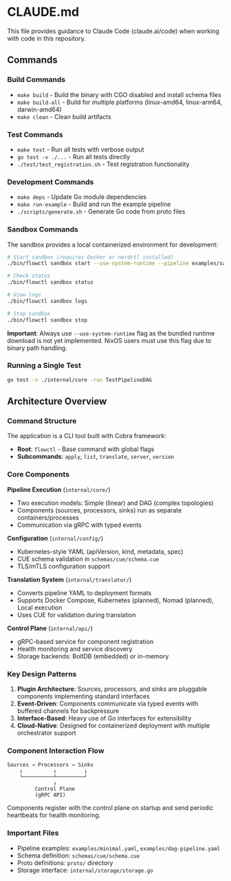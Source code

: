 # CLAUDE.md

This file provides guidance to Claude Code (claude.ai/code) when working with code in this repository.

## Commands

### Build Commands
- `make build` - Build the binary with CGO disabled and install schema files
- `make build-all` - Build for multiple platforms (linux-amd64, linux-arm64, darwin-amd64)
- `make clean` - Clean build artifacts

### Test Commands
- `make test` - Run all tests with verbose output
- `go test -v ./...` - Run all tests directly
- `./test/test_registration.sh` - Test registration functionality

### Development Commands
- `make deps` - Update Go module dependencies
- `make run-example` - Build and run the example pipeline
- `./scripts/generate.sh` - Generate Go code from proto files

### Sandbox Commands
The sandbox provides a local containerized environment for development:

```bash
# Start sandbox (requires Docker or nerdctl installed)
./bin/flowctl sandbox start --use-system-runtime --pipeline examples/sandbox-pipeline.yaml --services examples/sandbox.yaml

# Check status
./bin/flowctl sandbox status

# View logs
./bin/flowctl sandbox logs

# Stop sandbox
./bin/flowctl sandbox stop
```

**Important**: Always use `--use-system-runtime` flag as the bundled runtime download is not yet implemented. NixOS users must use this flag due to binary path handling.

### Running a Single Test
```bash
go test -v ./internal/core -run TestPipelineDAG
```

## Architecture Overview

### Command Structure
The application is a CLI tool built with Cobra framework:
- **Root**: `flowctl` - Base command with global flags
- **Subcommands**: `apply`, `list`, `translate`, `server`, `version`

### Core Components

**Pipeline Execution** (`internal/core/`)
- Two execution models: Simple (linear) and DAG (complex topologies)
- Components (sources, processors, sinks) run as separate containers/processes
- Communication via gRPC with typed events

**Configuration** (`internal/config/`)
- Kubernetes-style YAML (apiVersion, kind, metadata, spec)
- CUE schema validation in `schemas/cue/schema.cue`
- TLS/mTLS configuration support

**Translation System** (`internal/translator/`)
- Converts pipeline YAML to deployment formats
- Supports Docker Compose, Kubernetes (planned), Nomad (planned), Local execution
- Uses CUE for validation during translation

**Control Plane** (`internal/api/`)
- gRPC-based service for component registration
- Health monitoring and service discovery
- Storage backends: BoltDB (embedded) or in-memory

### Key Design Patterns

1. **Plugin Architecture**: Sources, processors, and sinks are pluggable components implementing standard interfaces
2. **Event-Driven**: Components communicate via typed events with buffered channels for backpressure
3. **Interface-Based**: Heavy use of Go interfaces for extensibility
4. **Cloud-Native**: Designed for containerized deployment with multiple orchestrator support

### Component Interaction Flow
```
Sources → Processors → Sinks
    ↓          ↓         ↓
    └──────────┴─────────┘
               ↓
         Control Plane
         (gRPC API)
```

Components register with the control plane on startup and send periodic heartbeats for health monitoring.

### Important Files
- Pipeline examples: `examples/minimal.yaml`, `examples/dag-pipeline.yaml`
- Schema definition: `schemas/cue/schema.cue`
- Proto definitions: `proto/` directory
- Storage interface: `internal/storage/storage.go`